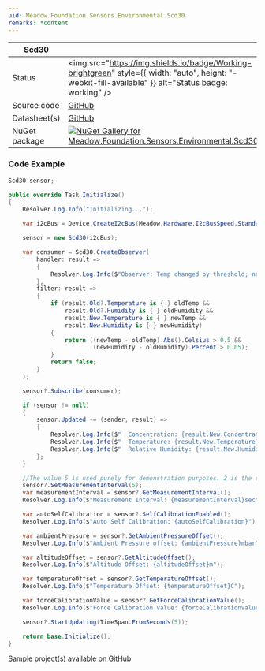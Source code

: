 ```yaml
---
uid: Meadow.Foundation.Sensors.Environmental.Scd30
remarks: *content
---
```


| Scd30 | |
|--------|--------|
| Status | <img src="https://img.shields.io/badge/Working-brightgreen" style={{ width: "auto", height: "-webkit-fill-available" }} alt="Status badge: working" /> |
| Source code | [GitHub](https://github.com/WildernessLabs/Meadow.Foundation/tree/main/Source/Meadow.Foundation.Peripherals/Sensors.Environmental.Scd30) |
| Datasheet(s) | [GitHub](https://github.com/WildernessLabs/Meadow.Foundation/tree/main/Source/Meadow.Foundation.Peripherals/Sensors.Environmental.Scd30/Datasheet) |
| NuGet package | <a href="https://www.nuget.org/packages/Meadow.Foundation.Sensors.Environmental.Scd30/" target="_blank"><img src="https://img.shields.io/nuget/v/Meadow.Foundation.Sensors.Environmental.Scd30.svg?label=Meadow.Foundation.Sensors.Environmental.Scd30" alt="NuGet Gallery for Meadow.Foundation.Sensors.Environmental.Scd30" /></a> |
### Code Example

```csharp
Scd30 sensor;

public override Task Initialize()
{
    Resolver.Log.Info("Initializing...");

    var i2cBus = Device.CreateI2cBus(Meadow.Hardware.I2cBusSpeed.Standard);

    sensor = new Scd30(i2cBus);

    var consumer = Scd30.CreateObserver(
        handler: result =>
        {
            Resolver.Log.Info($"Observer: Temp changed by threshold; new temp: {result.New.Temperature?.Celsius:N2}C, old: {result.Old?.Temperature?.Celsius:N2}C");
        },
        filter: result =>
        {
            if (result.Old?.Temperature is { } oldTemp &&
                result.Old?.Humidity is { } oldHumidity &&
                result.New.Temperature is { } newTemp &&
                result.New.Humidity is { } newHumidity)
            {
                return ((newTemp - oldTemp).Abs().Celsius > 0.5 &&
                        (newHumidity - oldHumidity).Percent > 0.05);
            }
            return false;
        }
    );

    sensor?.Subscribe(consumer);

    if (sensor != null)
    {
        sensor.Updated += (sender, result) =>
        {
            Resolver.Log.Info($"  Concentration: {result.New.Concentration?.PartsPerMillion:N0}ppm");
            Resolver.Log.Info($"  Temperature: {result.New.Temperature?.Celsius:N1}C");
            Resolver.Log.Info($"  Relative Humidity: {result.New.Humidity:N0}%");
        };
    }

    //The value 5 is used purely for demonstration purposes. 2 is the sensor default.
    sensor?.SetMeasurementInterval(5);
    var measurementInterval = sensor?.GetMeasurementInterval();
    Resolver.Log.Info($"Measurement Interval: {measurementInterval}sec");

    var autoSelfCalibration = sensor?.SelfCalibrationEnabled();
    Resolver.Log.Info($"Auto Self Calibration: {autoSelfCalibration}");

    var ambientPressure = sensor?.GetAmbientPressureOffset();
    Resolver.Log.Info($"Ambient Pressure offset: {ambientPressure}mbar");

    var altitudeOffset = sensor?.GetAltitudeOffset();
    Resolver.Log.Info($"Altitude Offset: {altitudeOffset}m");

    var temperatureOffset = sensor?.GetTemperatureOffset();
    Resolver.Log.Info($"Temperature Offset: {temperatureOffset}C");

    var forceCalibrationValue = sensor?.GetForceCalibrationValue();
    Resolver.Log.Info($"Force Calibration Value: {forceCalibrationValue}");

    sensor?.StartUpdating(TimeSpan.FromSeconds(5));

    return base.Initialize();
}

```

[Sample project(s) available on GitHub](https://github.com/WildernessLabs/Meadow.Foundation/tree/main/Source/Meadow.Foundation.Peripherals/Sensors.Environmental.Scd30/Samples/Scd30_Sample)

